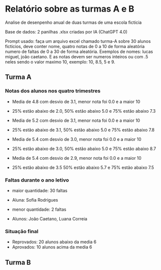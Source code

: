 # Relatório sobre as turmas A e B

Analise de desenpenho anual de duas turmas de uma escola ficticia 

Base de dados: 2 panilhas .xlsx criadas por IA (ChatGPT 4.0)

Prompt usado: faça um arquivo excel chamado turma-A sobre 30 alunos ficticios, deve conter nome, quatro notas de 0 a 10 de forma aleatória numero de faltas de 0 a 30 de forma aleatória. Exemplos de nomes: lucas miguel, joão caetano. E as notas devem ser numeros inteiros ou com .5 neles sendo o valor maximo 10, exemplo: 10, 8.5, 5 e 9.

## Turma A

### Notas dos alunos nos quatro trimestres

- Media de 4.8 com desvio de 3.1, menor nota foi 0.0 e a maior 10
- 25% estão abaixo de 2.0, 50% estão abaixo 5.0 e 75% estão abaixo 7.3

- Media de 5.2 com desvio de 3.1, menor nota foi 0.0 e a maior 10
- 25% estão abaixo de 3.1, 50% estão abaixo 5.0 e 75% estão abaixo 7.8

- Media de 5.4 com desvio de 3.0, menor nota foi 0.0 e a maior 10
- 25% estão abaixo de 3.0, 50% estão abaixo 5.0 e 75% estão abaixo 8.7

- Media de 5.4 com desvio de 2.9, menor nota foi 0.0 e a maior 10
- 25% estão abaixo de 3.5 50% estão abaixo 5.7 e 75% estão abaixo 7.5

### Faltas durante o ano letivo

- maior quantidade: 30 faltas
- Aluna: Sofia Rodrigues

- menor quantidade: 2 faltas
- Alunos: João Caetano, Luana Correia

### Situação final

- Reprovados: 20 alunos abaixo da media 6
- Aprovados: 10 alunos acima da media 6

## Turma B